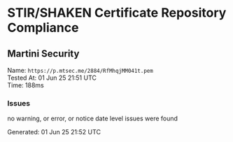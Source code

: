 # STIR/SHAKEN Certificate Repository Compliance

## Martini Security

Name: `https://p.mtsec.me/2884/RfMhqjMM041t.pem`\
Tested At: 01 Jun 25 21:51 UTC\
Time: 188ms

### Issues

no warning, or error, or notice date level issues were found

Generated: 01 Jun 25 21:52 UTC